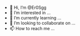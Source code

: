- 👋 Hi, I’m @Er0Sgg
- 👀 I’m interested in ...
- 🌱 I’m currently learning ...
- 💞️ I’m looking to collaborate on ...
- 📫 How to reach me ...

<!---
Er0Sgg/Er0Sgg is a ✨ special ✨ repository because its `README.md` (this file) appears on your GitHub profile.
You can click the Preview link to take a look at your changes.
--->
